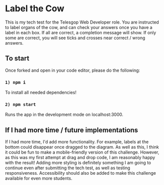 # Label the Cow

This is my tech test for the Telesgop Web Developer role. You are instructed to label organs of the cow, and can check your answers once you have a label in each box. If all are correct, a completion message will show. If only some are correct, you will see ticks and crosses near correct / wrong answers.

## To start

Once forked and open in your code editor, please do the following:

### `1) npm i`

To install all needed dependencies!

### `2) npm start`

Runs the app in the development mode on localhost:3000.
 
## If I had more time / future implementations 

If I had more time, I'd add more functionality. For example, labels at the bottom could disappear once dragged to the diagram. As well as this, I think it could be fun to make a mobile-friendly version of this challenge. However, as this was my first attempt at drag and drop code, I am reasonably happy with the result! Adding more styling is definitely something I am going to continue even after submitting the tech test, as well as testing responsiveness. Accessibility should also be added to make this challenge available for even more students.  

